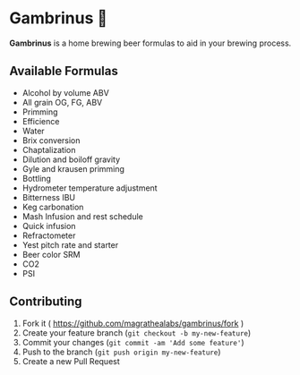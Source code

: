 # Gambrinus :beer:

**Gambrinus** is a home brewing beer formulas to aid in your brewing process.

## Available Formulas

- Alcohol by volume ABV
- All grain OG, FG, ABV
- Primming
- Efficience
- Water
- Brix conversion
- Chaptalization
- Dilution and boiloff gravity
- Gyle and krausen primming
- Bottling
- Hydrometer temperature adjustment
- Bitterness IBU
- Keg carbonation
- Mash Infusion and rest schedule
- Quick infusion
- Refractometer
- Yest pitch rate and starter
- Beer color SRM
- CO2
- PSI

## Contributing

1. Fork it ( https://github.com/magrathealabs/gambrinus/fork )
2. Create your feature branch (`git checkout -b my-new-feature`)
3. Commit your changes (`git commit -am 'Add some feature'`)
4. Push to the branch (`git push origin my-new-feature`)
5. Create a new Pull Request

